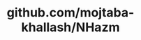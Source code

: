 ---
layout: post
title: github.com/mojtaba-khallash/NHazm
categories: link
tags: [انگلیسی, برنامه‌نویسی]
---